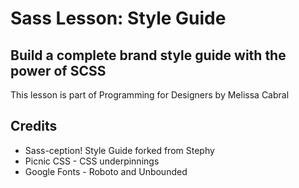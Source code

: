Sass Lesson: Style Guide
====
Build a complete brand style guide with the power of SCSS 
----
This lesson is part of Programming for Designers by Melissa Cabral

Credits
----
* Sass-ception! Style Guide forked from Stephy
* Picnic CSS - CSS underpinnings
* Google Fonts - Roboto and Unbounded